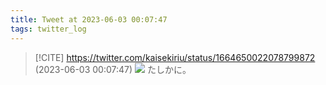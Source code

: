 ```yaml
---
title: Tweet at 2023-06-03 00:07:47
tags: twitter_log
---
```


> [!CITE] https://twitter.com/kaisekiriu/status/1664650022078799872 (2023-06-03 00:07:47)
> ![](https://twitter.com/kaisekiriu/status/1664650022078799872)
> たしかに。
